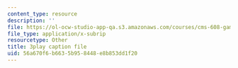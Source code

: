 ```yaml
---
content_type: resource
description: ''
file: https://ol-ocw-studio-app-qa.s3.amazonaws.com/courses/cms-608-game-design-spring-2014/56a670f6b6635b958448e8b853dd1f20_1506651.vtt
file_type: application/x-subrip
resourcetype: Other
title: 3play caption file
uid: 56a670f6-b663-5b95-8448-e8b853dd1f20
---
```

